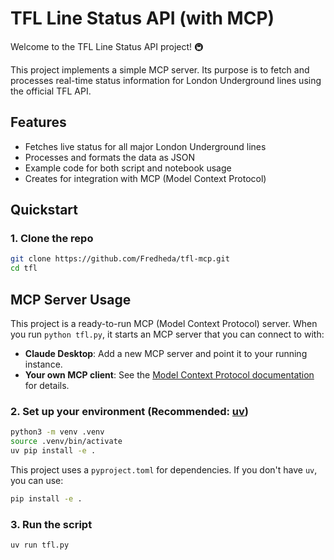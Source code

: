 # TFL Line Status API (with MCP)

Welcome to the TFL Line Status API project! 🚇

This project implements a simple MCP server. Its purpose is to fetch and processes real-time status information for London Underground lines using the official TFL API.

## Features
- Fetches live status for all major London Underground lines
- Processes and formats the data as JSON
- Example code for both script and notebook usage
- Creates for integration with MCP (Model Context Protocol)

## Quickstart

### 1. Clone the repo
```sh
git clone https://github.com/Fredheda/tfl-mcp.git
cd tfl
```

## MCP Server Usage

This project is a ready-to-run MCP (Model Context Protocol) server. When you run `python tfl.py`, it starts an MCP server that you can connect to with:

- **Claude Desktop**: Add a new MCP server and point it to your running instance.
- **Your own MCP client**: See the [Model Context Protocol documentation](https://modelcontextprotocol.io/docs/develop/build-server) for details.



### 2. Set up your environment (Recommended: [uv](https://docs.astral.sh/uv/))
```sh
python3 -m venv .venv
source .venv/bin/activate
uv pip install -e .
```

This project uses a `pyproject.toml` for dependencies. If you don't have `uv`, you can use:
```sh
pip install -e .
```

### 3. Run the script
```sh
uv run tfl.py
```
